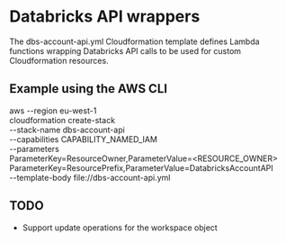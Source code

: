# Databricks API wrappers

The dbs-account-api.yml Cloudformation template defines Lambda functions wrapping Databricks API calls to be used for custom Cloudformation resources.

## Example using the AWS CLI
aws --region eu-west-1 \
cloudformation create-stack \
--stack-name dbs-account-api \
--capabilities CAPABILITY_NAMED_IAM \
--parameters \
ParameterKey=ResourceOwner,ParameterValue=<RESOURCE_OWNER> \
ParameterKey=ResourcePrefix,ParameterValue=DatabricksAccountAPI \
--template-body file://dbs-account-api.yml

## TODO
- Support update operations for the workspace object
